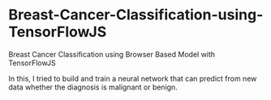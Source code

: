 # Breast-Cancer-Classification-using-TensorFlowJS
Breast Cancer Classification using Browser Based Model with TensorFlowJS 

In this, I tried to build and train a neural network that can predict from new data whether the diagnosis is malignant or benign. 